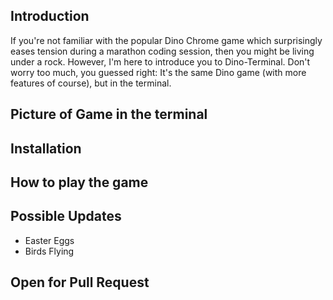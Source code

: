 ## Introduction

If you're not familiar with the popular Dino Chrome game which surprisingly eases tension during a marathon coding session, then you might be living under a rock. 
However, I'm here to introduce you to Dino-Terminal. Don't worry too much, you guessed right: It's the same Dino game (with more features of course), but in the terminal. 

## Picture of Game in the terminal

## Installation

## How to play the game

## Possible Updates
- Easter Eggs
- Birds Flying

## Open for Pull Request
